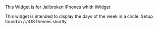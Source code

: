 This Widget is for Jailbroken iPhones whith iWidget 

This widget is intended to display the days of the week in a circle.
Setup found in /r/iOSThemes shortly
